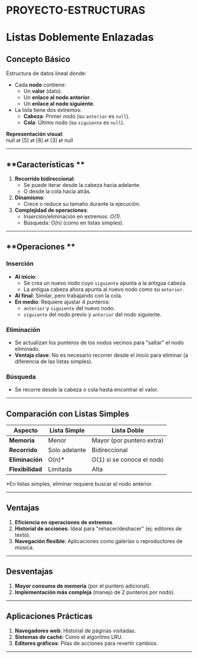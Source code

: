 # PROYECTO-ESTRUCTURAS

# Listas Doblemente Enlazadas

## **Concepto Básico**  
Estructura de datos lineal donde:  
- Cada **nodo** contiene:  
  - Un **valor** (dato).  
  - Un **enlace al nodo anterior**.  
  - Un **enlace al nodo siguiente**.  
- La lista tiene dos extremos:  
  - **Cabeza**: Primer nodo (su `anterior` es `null`).  
  - **Cola**: Último nodo (su `siguiente` es `null`).  

**Representación visual**:  
null ⇄ [5] ⇄ [8] ⇄ [3] ⇄ null


---

## **Características **  
1. **Recorrido bidireccional**:  
   - Se puede iterar desde la cabeza hacia adelante.  
   - O desde la cola hacia atrás.  
2. **Dinamismo**:  
   - Crece o reduce su tamaño durante la ejecución.  
3. **Complejidad de operaciones**:  
   - Inserción/eliminación en extremos: *O(1)*.  
   - Búsqueda: *O(n)* (como en listas simples).  

---

## **Operaciones **  

### **Inserción**  
- **Al inicio**:  
  - Se crea un nuevo nodo cuyo `siguiente` apunta a la antigua cabeza.  
  - La antigua cabeza ahora apunta al nuevo nodo como su `anterior`.  
- **Al final**: Similar, pero trabajando con la cola.  
- **En medio**: Requiere ajustar 4 punteros:  
  - `anterior` y `siguiente` del nuevo nodo.  
  - `siguiente` del nodo previo y `anterior` del nodo siguiente.  

### **Eliminación**  
- Se actualizan los punteros de los nodos vecinos para "saltar" el nodo eliminado.  
- **Ventaja clave**: No es necesario recorrer desde el inicio para eliminar (a diferencia de las listas simples).  

### **Búsqueda**  
- Se recorre desde la cabeza o cola hasta encontrar el valor.  

---

## **Comparación con Listas Simples**  

| **Aspecto**       | **Lista Simple** | **Lista Doble** |  
|--------------------|------------------|-----------------|  
| **Memoria**        | Menor            | Mayor (por puntero extra) |  
| **Recorrido**      | Solo adelante    | Bidireccional   |  
| **Eliminación**    | O(n)*            | O(1) si se conoce el nodo |  
| **Flexibilidad**   | Limitada         | Alta            |  

*En listas simples, eliminar requiere buscar el nodo anterior.  

---

## **Ventajas**  
1. **Eficiencia en operaciones de extremos**.  
2. **Historial de acciones**: Ideal para "rehacer/deshacer" (ej: editores de texto).  
3. **Navegación flexible**: Aplicaciones como galerías o reproductores de música.  

---

## **Desventajas**  
1. **Mayor consumo de memoria** (por el puntero adicional).  
2. **Implementación más compleja** (manejo de 2 punteros por nodo).  

---

## **Aplicaciones Prácticas**  
1. **Navegadores web**: Historial de páginas visitadas.  
2. **Sistemas de caché**: Como el algoritmo LRU.  
3. **Editores gráficos**: Pilas de acciones para revertir cambios.  

---
